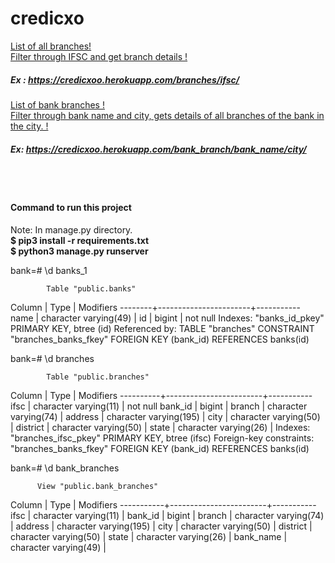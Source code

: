 # credicxo

<a href="https://credicxoo.herokuapp.com/branches/">List of all branches!</a><br>
<a href="https://credicxoo.herokuapp.com/branches/ABHY0065001/">Filter through IFSC and get branch details !</a><br>
##### Ex : https://credicxoo.herokuapp.com/branches/ifsc/ 
<a href="https://credicxoo.herokuapp.com/bank_branch/">List of bank branches !</a><br>
<a href="https://credicxoo.herokuapp.com/bank_branches/ABHYUDAYA%20COOPERATIVE%20BANK%20LIMITED/MUMBAI/">Filter through bank name and city, gets details of all branches of the bank in the city. !</a><br>
##### Ex: https://credicxoo.herokuapp.com/bank_branch/bank_name/city/

<br/><br/>

<h4>Command to run this project</h4>
Note: In manage.py directory.<br>
<b>$ pip3 install -r requirements.txt</b></br>
<b>$ python3 manage.py runserver</b></br>

bank=# \d banks_1

            Table "public.banks"
 Column |         Type          | Modifiers 
--------+-----------------------+-----------
 name   | character varying(49) | 
 id     | bigint                | not null
Indexes:
    "banks_id_pkey" PRIMARY KEY, btree (id)
Referenced by:
    TABLE "branches" CONSTRAINT "branches_banks_fkey" FOREIGN KEY (bank_id) REFERENCES banks(id)

bank=# \d branches

            Table "public.branches"
  Column  |          Type          | Modifiers 
----------+------------------------+-----------
 ifsc     | character varying(11)  | not null
 bank_id  | bigint                 | 
 branch   | character varying(74)  | 
 address  | character varying(195) | 
 city     | character varying(50)  | 
 district | character varying(50)  | 
 state    | character varying(26)  | 
Indexes:
    "branches_ifsc_pkey" PRIMARY KEY, btree (ifsc)
Foreign-key constraints:
    "branches_banks_fkey" FOREIGN KEY (bank_id) REFERENCES banks(id)

bank=# \d bank_branches

          View "public.bank_branches"
  Column   |          Type          | Modifiers 
-----------+------------------------+-----------
 ifsc      | character varying(11)  | 
 bank_id   | bigint                 | 
 branch    | character varying(74)  | 
 address   | character varying(195) | 
 city      | character varying(50)  | 
 district  | character varying(50)  | 
 state     | character varying(26)  | 
 bank_name | character varying(49)  | 

